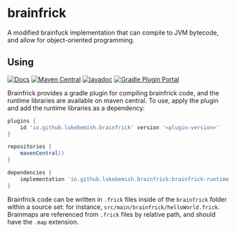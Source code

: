 # brainfrick

A modified brainfuck implementation that can compile to JVM bytecode, and allow for object-oriented programming.

## Using
[![Docs](https://shields.io/badge/-docs-informational?style=for-the-badge)](https://brainfrick.lukebemish.dev/)
[![Maven Central](https://img.shields.io/maven-central/v/io.github.lukebemish.brainfrick/brainfrick-runtime?style=for-the-badge)](https://search.maven.org/artifact/io.github.lukebemish.brainfrick/brainfrick-runtime)
[![javadoc](https://javadoc.io/badge2/io.github.lukebemish.brainfrick/brainfrick-runtime/javadoc.svg?style=for-the-badge&prefix=v)](https://javadoc.io/doc/io.github.lukebemish.brainfrick/brainfrick-runtime)
[![Gradle Plugin Portal](https://img.shields.io/gradle-plugin-portal/v/io.github.lukebemish.brainfrick?style=for-the-badge)](https://plugins.gradle.org/plugin/io.github.lukebemish.brainfrick)

Brainfrick provides a gradle plugin for compiling brainfrick code, and the runtime libraries are available on maven central. To use, apply the plugin and add the runtime libraries as a dependency:

```gradle
plugins {
    id 'io.github.lukebemish.brainfrick' version '<plugin-version>'
}

repositories {
    mavenCentral()
}

dependencies {
    implementation 'io.github.lukebemish.brainfrick:brainfrick-runtime:<version>'
}
```

Brainfrick code can be written in `.frick` files inside of the `brainfrick` folder within a source set: for instance, `src/main/brainfrick/helloWorld.frick`. Brainmaps are referenced from `.frick` files by relative path, and should have the `.map` extension.
